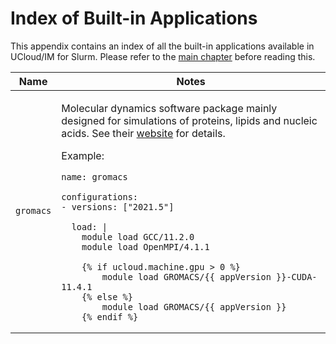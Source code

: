 # Index of Built-in Applications

This appendix contains an index of all the built-in applications available in UCloud/IM for Slurm. Please refer to the
[main chapter](./built-in-apps.md) before reading this.

<div class="table-wrapper">
<table>
<thead>
<tr>
<th>Name</th>
<th>Notes</th>
</tr>
</thead>

<tbody>

<tr>
<td>

`gromacs`

</td>
<td>

Molecular dynamics software package mainly designed for simulations of proteins, lipids and nucleic acids. 
See their [website](https://gromacs.org) for details.

Example:

```
name: gromacs

configurations:
- versions: ["2021.5"]

  load: |
    module load GCC/11.2.0
    module load OpenMPI/4.1.1

    {% if ucloud.machine.gpu > 0 %}
        module load GROMACS/{{ appVersion }}-CUDA-11.4.1
    {% else %}
        module load GROMACS/{{ appVersion }}
    {% endif %}
```

</td>
</tr>

</tbody>
</table>
</div>
